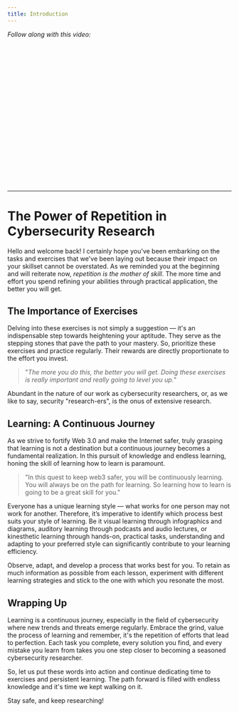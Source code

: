 ```yaml
---
title: Introduction
---
```


_Follow along with this video:_

<!-- TODO -->
<iframe width="560" height="315" src="" title="YouTube video player" frameborder="0" allow="accelerometer; autoplay; clipboard-write; encrypted-media; gyroscope; picture-in-picture; web-share" allowfullscreen></iframe>

---

# The Power of Repetition in Cybersecurity Research

Hello and welcome back! I certainly hope you've been embarking on the tasks and exercises that we've been laying out because their impact on your skillset cannot be overstated. As we reminded you at the beginning and will reiterate now, *repetition is the mother of skill*. The more time and effort you spend refining your abilities through practical application, the better you will get.

## The Importance of Exercises

Delving into these exercises is not simply a suggestion — it's an indispensable step towards heightening your aptitude. They serve as the stepping stones that pave the path to your mastery. So, prioritize these exercises and practice regularly. Their rewards are directly proportionate to the effort you invest.

> "*The more you do this, the better you will get. Doing these exercises is really important and really going to level you up.*"

Abundant in the nature of our work as cybersecurity researchers, or, as we like to say, security "research-ers", is the onus of extensive research.

## Learning: A Continuous Journey

As we strive to fortify Web 3.0 and make the Internet safer, truly grasping that learning is not a destination but a continuous journey becomes a fundamental realization. In this pursuit of knowledge and endless learning, honing the skill of learning how to learn is paramount.

> "In this quest to keep web3 safer, you will be continuously learning. You will always be on the path for learning. So learning how to learn is going to be a great skill for you."

Everyone has a unique learning style — what works for one person may not work for another. Therefore, it’s imperative to identify which process best suits your style of learning. Be it visual learning through infographics and diagrams, auditory learning through podcasts and audio lectures, or kinesthetic learning through hands-on, practical tasks, understanding and adapting to your preferred style can significantly contribute to your learning efficiency.

Observe, adapt, and develop a process that works best for you. To retain as much information as possible from each lesson, experiment with different learning strategies and stick to the one with which you resonate the most.

## Wrapping Up

Learning is a continuous journey, especially in the field of cybersecurity where new trends and threats emerge regularly. Embrace the grind, value the process of learning and remember, it's the repetition of efforts that lead to perfection. Each task you complete, every solution you find, and every mistake you learn from takes you one step closer to becoming a seasoned cybersecurity researcher.

So, let us put these words into action and continue dedicating time to exercises and persistent learning. The path forward is filled with endless knowledge and it's time we kept walking on it.

Stay safe, and keep researching!